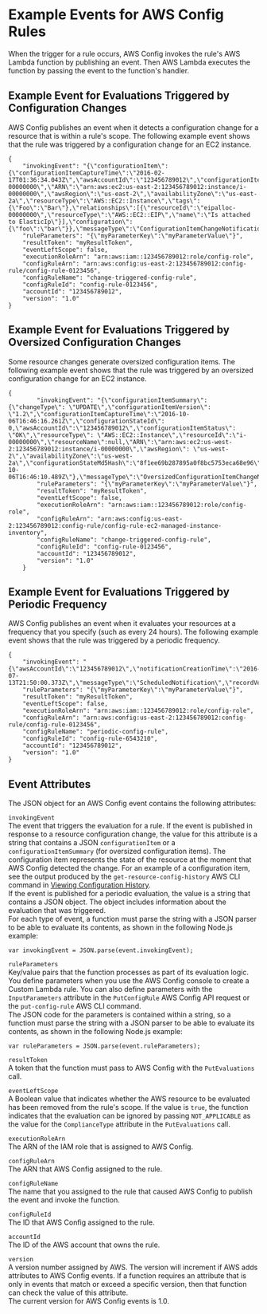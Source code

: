 # Example Events for AWS Config Rules<a name="evaluate-config_develop-rules_example-events"></a>

When the trigger for a rule occurs, AWS Config invokes the rule's AWS Lambda function by publishing an event\. Then AWS Lambda executes the function by passing the event to the function's handler\.

## Example Event for Evaluations Triggered by Configuration Changes<a name="triggered-example-event"></a>

AWS Config publishes an event when it detects a configuration change for a resource that is within a rule's scope\. The following example event shows that the rule was triggered by a configuration change for an EC2 instance\.

```
{ 
    "invokingEvent": "{\"configurationItem\":{\"configurationItemCaptureTime\":\"2016-02-17T01:36:34.043Z\",\"awsAccountId\":\"123456789012\",\"configurationItemStatus\":\"OK\",\"resourceId\":\"i-00000000\",\"ARN\":\"arn:aws:ec2:us-east-2:123456789012:instance/i-00000000\",\"awsRegion\":\"us-east-2\",\"availabilityZone\":\"us-east-2a\",\"resourceType\":\"AWS::EC2::Instance\",\"tags\":{\"Foo\":\"Bar\"},\"relationships\":[{\"resourceId\":\"eipalloc-00000000\",\"resourceType\":\"AWS::EC2::EIP\",\"name\":\"Is attached to ElasticIp\"}],\"configuration\":{\"foo\":\"bar\"}},\"messageType\":\"ConfigurationItemChangeNotification\"}",
    "ruleParameters": "{\"myParameterKey\":\"myParameterValue\"}",
    "resultToken": "myResultToken",
    "eventLeftScope": false,
    "executionRoleArn": "arn:aws:iam::123456789012:role/config-role",
    "configRuleArn": "arn:aws:config:us-east-2:123456789012:config-rule/config-rule-0123456",
    "configRuleName": "change-triggered-config-rule",
    "configRuleId": "config-rule-0123456",
    "accountId": "123456789012",
    "version": "1.0"
}
```

## Example Event for Evaluations Triggered by Oversized Configuration Changes<a name="oversized-configuration-item-change-notification-example-event"></a>

Some resource changes generate oversized configuration items\. The following example event shows that the rule was triggered by an oversized configuration change for an EC2 instance\.

```
{
        "invokingEvent": "{\"configurationItemSummary\": {\"changeType\": \"UPDATE\",\"configurationItemVersion\": \"1.2\",\"configurationItemCaptureTime\":\"2016-10-06T16:46:16.261Z\",\"configurationStateId\": 0,\"awsAccountId\":\"123456789012\",\"configurationItemStatus\": \"OK\",\"resourceType\": \"AWS::EC2::Instance\",\"resourceId\":\"i-00000000\",\"resourceName\":null,\"ARN\":\"arn:aws:ec2:us-west-2:123456789012:instance/i-00000000\",\"awsRegion\": \"us-west-2\",\"availabilityZone\":\"us-west-2a\",\"configurationStateMd5Hash\":\"8f1ee69b287895a0f8bc5753eca68e96\",\"resourceCreationTime\":\"2016-10-06T16:46:10.489Z\"},\"messageType\":\"OversizedConfigurationItemChangeNotification\"}",
        "ruleParameters": "{\"myParameterKey\":\"myParameterValue\"}",
        "resultToken": "myResultToken",
        "eventLeftScope": false,
        "executionRoleArn": "arn:aws:iam::123456789012:role/config-role",
        "configRuleArn": "arn:aws:config:us-east-2:123456789012:config-rule/config-rule-ec2-managed-instance-inventory",
        "configRuleName": "change-triggered-config-rule",
        "configRuleId": "config-rule-0123456",
        "accountId": "123456789012",
        "version": "1.0"
    }
```

## Example Event for Evaluations Triggered by Periodic Frequency<a name="periodic-example-event"></a>

AWS Config publishes an event when it evaluates your resources at a frequency that you specify \(such as every 24 hours\)\. The following example event shows that the rule was triggered by a periodic frequency\. 

```
{
    "invokingEvent": "{\"awsAccountId\":\"123456789012\",\"notificationCreationTime\":\"2016-07-13T21:50:00.373Z\",\"messageType\":\"ScheduledNotification\",\"recordVersion\":\"1.0\"}",
    "ruleParameters": "{\"myParameterKey\":\"myParameterValue\"}",
    "resultToken": "myResultToken",
    "eventLeftScope": false,
    "executionRoleArn": "arn:aws:iam::123456789012:role/config-role",
    "configRuleArn": "arn:aws:config:us-east-2:123456789012:config-rule/config-rule-0123456",
    "configRuleName": "periodic-config-rule",
    "configRuleId": "config-rule-6543210",
    "accountId": "123456789012",
    "version": "1.0"
}
```

## Event Attributes<a name="w2aac12c34c18c16c13c11"></a>

The JSON object for an AWS Config event contains the following attributes:

`invokingEvent`  
The event that triggers the evaluation for a rule\. If the event is published in response to a resource configuration change, the value for this attribute is a string that contains a JSON `configurationItem` or a `configurationItemSummary` \(for oversized configuration items\)\. The configuration item represents the state of the resource at the moment that AWS Config detected the change\. For an example of a configuration item, see the output produced by the `get-resource-config-history` AWS CLI command in [Viewing Configuration History](view-manage-resource-console.md#get-config-history-cli)\.  
If the event is published for a periodic evaluation, the value is a string that contains a JSON object\. The object includes information about the evaluation that was triggered\.  
For each type of event, a function must parse the string with a JSON parser to be able to evaluate its contents, as shown in the following Node\.js example:  

```
var invokingEvent = JSON.parse(event.invokingEvent);
```

`ruleParameters`  
Key/value pairs that the function processes as part of its evaluation logic\. You define parameters when you use the AWS Config console to create a Custom Lambda rule\. You can also define parameters with the `InputParameters` attribute in the `PutConfigRule` AWS Config API request or the `put-config-rule` AWS CLI command\.  
The JSON code for the parameters is contained within a string, so a function must parse the string with a JSON parser to be able to evaluate its contents, as shown in the following Node\.js example:  

```
var ruleParameters = JSON.parse(event.ruleParameters);
```

`resultToken`  
A token that the function must pass to AWS Config with the `PutEvaluations` call\.

`eventLeftScope`  
A Boolean value that indicates whether the AWS resource to be evaluated has been removed from the rule's scope\. If the value is `true`, the function indicates that the evaluation can be ignored by passing `NOT_APPLICABLE` as the value for the `ComplianceType` attribute in the `PutEvaluations` call\.

`executionRoleArn`  
The ARN of the IAM role that is assigned to AWS Config\.

`configRuleArn`  
The ARN that AWS Config assigned to the rule\.

`configRuleName`  
The name that you assigned to the rule that caused AWS Config to publish the event and invoke the function\.

`configRuleId`  
The ID that AWS Config assigned to the rule\.

`accountId`  
The ID of the AWS account that owns the rule\.

`version`  
A version number assigned by AWS\. The version will increment if AWS adds attributes to AWS Config events\. If a function requires an attribute that is only in events that match or exceed a specific version, then that function can check the value of this attribute\.  
The current version for AWS Config events is 1\.0\.